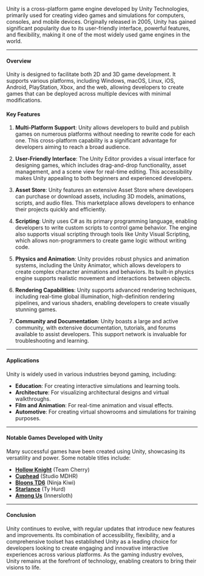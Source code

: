 Unity is a cross-platform game engine developed by Unity Technologies, primarily used for creating video games and simulations for computers, consoles, and mobile devices. Originally released in 2005, Unity has gained significant popularity due to its user-friendly interface, powerful features, and flexibility, making it one of the most widely used game engines in the world.

----
#### Overview

Unity is designed to facilitate both 2D and 3D game development. It supports various platforms, including Windows, macOS, Linux, iOS, Android, PlayStation, Xbox, and the web, allowing developers to create games that can be deployed across multiple devices with minimal modifications.

#### Key Features

1. **Multi-Platform Support**: Unity allows developers to build and publish games on numerous platforms without needing to rewrite code for each one. This cross-platform capability is a significant advantage for developers aiming to reach a broad audience.

2. **User-Friendly Interface**: The Unity Editor provides a visual interface for designing games, which includes drag-and-drop functionality, asset management, and a scene view for real-time editing. This accessibility makes Unity appealing to both beginners and experienced developers.

3. **Asset Store**: Unity features an extensive Asset Store where developers can purchase or download assets, including 3D models, animations, scripts, and audio files. This marketplace allows developers to enhance their projects quickly and efficiently.

4. **Scripting**: Unity uses C# as its primary programming language, enabling developers to write custom scripts to control game behavior. The engine also supports visual scripting through tools like Unity Visual Scripting, which allows non-programmers to create game logic without writing code.

5. **Physics and Animation**: Unity provides robust physics and animation systems, including the Unity Animator, which allows developers to create complex character animations and behaviors. Its built-in physics engine supports realistic movement and interactions between objects.

6. **Rendering Capabilities**: Unity supports advanced rendering techniques, including real-time global illumination, high-definition rendering pipelines, and various shaders, enabling developers to create visually stunning games.
   
7. **Community and Documentation**: Unity boasts a large and active community, with extensive documentation, tutorials, and forums available to assist developers. This support network is invaluable for troubleshooting and learning.

----
#### Applications

Unity is widely used in various industries beyond gaming, including:

- **Education**: For creating interactive simulations and learning tools.
- **Architecture**: For visualizing architectural designs and virtual walkthroughs.
- **Film and Animation**: For real-time animation and visual effects.
- **Automotive**: For creating virtual showrooms and simulations for training purposes.

----
#### Notable Games Developed with Unity

Many successful games have been created using Unity, showcasing its versatility and power. Some notable titles include:

- **[Hollow Knight](https://store.steampowered.com/app/367520/Hollow_Knight/)** (Team Cherry)
- **[Cuphead](https://store.steampowered.com/app/268910/Cuphead/)** (Studio MDHR)
- **[Bloons TD6](https://store.steampowered.com/app/960090/Bloons_TD_6/)** (Ninja Kiwi)
- **[Starlance](https://itsdawg43.itch.io/starlance)** (Ty Hurd)
- **[Among Us](https://store.steampowered.com/app/945360/Among_Us/)** (Innersloth)

----
#### Conclusion

Unity continues to evolve, with regular updates that introduce new features and improvements. Its combination of accessibility, flexibility, and a comprehensive toolset has established Unity as a leading choice for developers looking to create engaging and innovative interactive experiences across various platforms. As the gaming industry evolves, Unity remains at the forefront of technology, enabling creators to bring their visions to life.